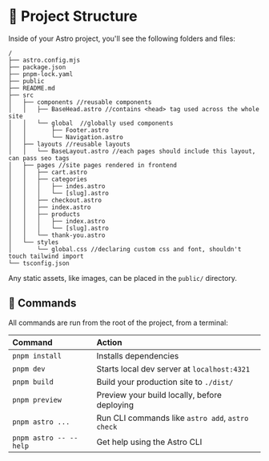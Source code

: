 # 🚀 Project Structure

Inside of your Astro project, you'll see the following folders and files:

```text
/
├── astro.config.mjs
├── package.json
├── pnpm-lock.yaml
├── public
├── README.md
├── src
│   ├── components //reusable components
│   │   ├── BaseHead.astro //contains <head> tag used across the whole site
│   │   └── global  //globally used components
│   │       ├── Footer.astro
│   │       └── Navigation.astro
│   ├── layouts //reusable layouts
│   │   └── BaseLayout.astro //each pages should include this layout, can pass seo tags
│   ├── pages //site pages rendered in frontend
│   │   ├── cart.astro
│   │   ├── categories
│   │   │   ├── indes.astro
│   │   │   └── [slug].astro
│   │   ├── checkout.astro
│   │   ├── index.astro
│   │   ├── products
│   │   │   ├── index.astro
│   │   │   └── [slug].astro
│   │   └── thank-you.astro
│   └── styles
│       └── global.css //declaring custom css and font, shouldn't touch tailwind import
└── tsconfig.json
```

Any static assets, like images, can be placed in the `public/` directory.

## 🧞 Commands

All commands are run from the root of the project, from a terminal:

| Command                   | Action                                           |
| :------------------------ | :----------------------------------------------- |
| `pnpm install`             | Installs dependencies                            |
| `pnpm dev`             | Starts local dev server at `localhost:4321`      |
| `pnpm build`           | Build your production site to `./dist/`          |
| `pnpm preview`         | Preview your build locally, before deploying     |
| `pnpm astro ...`       | Run CLI commands like `astro add`, `astro check` |
| `pnpm astro -- --help` | Get help using the Astro CLI                     |
